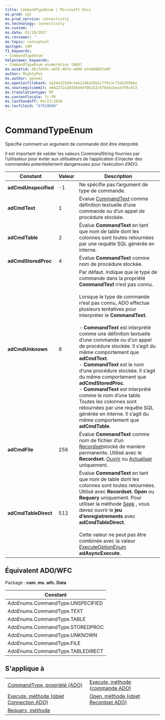 ```yaml
---
title: CommandTypeEnum | Microsoft Docs
ms.prod: sql
ms.prod_service: connectivity
ms.technology: connectivity
ms.custom: ''
ms.date: 01/19/2017
ms.reviewer: ''
ms.topic: conceptual
apitype: COM
f1_keywords:
- CommandTypeEnum
helpviewer_keywords:
- CommandTypeEnum enumeration [ADO]
ms.assetid: 4b1feb9c-a855-40fe-a906-efe688687e9f
author: MightyPen
ms.author: genemi
ms.openlocfilehash: 5a2de155d9c4a61246245b2c7f9c3c73a535994a
ms.sourcegitcommit: e042272a38fb646df05152c676e5cbeae3f9cd13
ms.translationtype: MT
ms.contentlocale: fr-FR
ms.lasthandoff: 04/27/2020
ms.locfileid: "67919688"
---
```

# <a name="commandtypeenum"></a>CommandTypeEnum
Spécifie comment un argument de commande doit être interprété.  
  
 Il est important de valider les valeurs *CommandString* fournies par l’utilisateur pour éviter aux utilisateurs de l’application d’injecter des commandes potentiellement dangereuses pour l’exécution d’ADO.  
  
|Constant|Valeur|Description|  
|--------------|-----------|-----------------|  
|**adCmdUnspecified**|-1|Ne spécifie pas l’argument de type de commande.|  
|**adCmdText**|1|Évalue [CommandText](../../../ado/reference/ado-api/commandtext-property-ado.md) comme définition textuelle d’une commande ou d’un appel de procédure stockée.|  
|**adCmdTable**|2|Évalue **CommandText** en tant que nom de table dont les colonnes sont toutes retournées par une requête SQL générée en interne.|  
|**adCmdStoredProc**|4|Évalue **CommandText** comme nom de procédure stockée.|  
|**adCmdUnknown**|8|Par défaut. Indique que le type de commande dans la propriété **CommandText** n’est pas connu.<br /><br /> Lorsque le type de commande n’est pas connu, ADO effectue plusieurs tentatives pour interpréter le **CommandText**.<br /><br /> -   **CommandText** est interprété comme une définition textuelle d’une commande ou d’un appel de procédure stockée. Il s’agit du même comportement que **adCmdText**.<br />-   **CommandText** est le nom d’une procédure stockée. Il s’agit du même comportement que **adCmdStoredProc**.<br />-   **CommandText** est interprété comme le nom d’une table. Toutes les colonnes sont retournées par une requête SQL générée en interne. Il s’agit du même comportement que **adCmdTable**.|  
|**adCmdFile**|256|Évalue **CommandText** comme nom de fichier d’un [Recordset](../../../ado/reference/ado-api/recordset-object-ado.md)stocké de manière permanente. Utilisé avec le **Recordset.** [Ouvrir](../../../ado/reference/ado-api/open-method-ado-recordset.md) ou [Actualiser](../../../ado/reference/ado-api/requery-method.md) uniquement.|  
|**adCmdTableDirect**|512|Évalue **CommandText** en tant que nom de table dont les colonnes sont toutes retournées. Utilisé avec **Recordset. Open** ou **Requery** uniquement. Pour utiliser la méthode [Seek](../../../ado/reference/ado-api/seek-method.md) , vous devez ouvrir le **jeu d’enregistrements** avec **adCmdTableDirect**.<br /><br /> Cette valeur ne peut pas être combinée avec la valeur [ExecuteOptionEnum](../../../ado/reference/ado-api/executeoptionenum.md) **adAsyncExecute**.|  
  
## <a name="adowfc-equivalent"></a>Équivalent ADO/WFC  
 Package : **com. ms. wfc. Data**  
  
|Constant|  
|--------------|  
|AdoEnums.CommandType.UNSPECIFIED|  
|AdoEnums.CommandType.TEXT|  
|AdoEnums.CommandType.TABLE|  
|AdoEnums.CommandType.STOREDPROC|  
|AdoEnums.CommandType.UNKNOWN|  
|AdoEnums.CommandType.FILE|  
|AdoEnums.CommandType.TABLEDIRECT|  
  
## <a name="applies-to"></a>S'applique à  
  
|||  
|-|-|  
|[CommandType, propriété (ADO)](../../../ado/reference/ado-api/commandtype-property-ado.md)|[Execute, méthode (commande ADO)](../../../ado/reference/ado-api/execute-method-ado-command.md)|  
|[Execute, méthode (objet Connection ADO)](../../../ado/reference/ado-api/execute-method-ado-connection.md)|[Open, méthode (objet Recordset ADO)](../../../ado/reference/ado-api/open-method-ado-recordset.md)|  
|[Requery, méthode](../../../ado/reference/ado-api/requery-method.md)||
